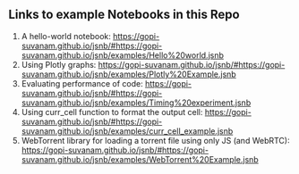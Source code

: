 ﻿## Links to example Notebooks in this Repo

1. A hello-world notebook: https://gopi-suvanam.github.io/jsnb/#https://gopi-suvanam.github.io/jsnb/examples/Hello%20world.jsnb
2. Using Plotly graphs: https://gopi-suvanam.github.io/jsnb/#https://gopi-suvanam.github.io/jsnb/examples/Plotly%20Example.jsnb
3. Evaluating performance of code: https://gopi-suvanam.github.io/jsnb/#https://gopi-suvanam.github.io/jsnb/examples/Timing%20experiment.jsnb
4. Using curr_cell function to format the output cell: https://gopi-suvanam.github.io/jsnb/#https://gopi-suvanam.github.io/jsnb/examples/curr_cell_example.jsnb
5. WebTorrent library for loading a torrent file using only JS (and WebRTC): https://gopi-suvanam.github.io/jsnb/#https://gopi-suvanam.github.io/jsnb/examples/WebTorrent%20Example.jsnb

